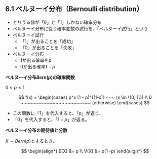 ## 6.1 ベルヌーイ分布（Bernoulli distribution）

- とりうる値が「0」と「1」しかない確率分布
- ベルヌーイ分布に従う確率変数の試行を、「ベルヌーイ試行」という
- ベルヌーイ試行
  - 「1」が出ることを「成功」
  - 「0」が出ることを「失敗」
- ベルヌーイ分布
  - 1が出る確率を$p$
  - 0が出る確率$1-p$

**ベルヌーイ分布$Bern(p)$の確率関数**

$0 \leq p \leq 1$

$$
f(x) =
\begin{cases}
p^x (1 - p)^{(1-x)} ~~~ (x \in \{0, 1\}) \\
0 ~~~~~~~~~~~~~~~~~~~~~~~~ (otherwise)
\end{cases}
$$

- この関数に「1」を代入すると、「$p$」が返り、
- 「0」を代入すると、「$1 - p$」が返る。

**ベルヌーイ分布の期待値と分散**

$X \sim Bern(p)$とするとき、

$$
\begin{align*}
E(X) &= p \\
V(X) &= p(1 -p)
\end{align*}
$$
